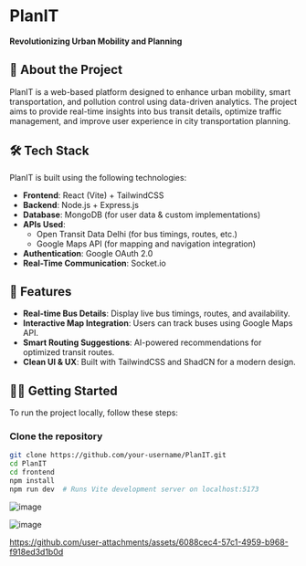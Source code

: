 # PlanIT

**Revolutionizing Urban Mobility and Planning**

## 🚀 About the Project

PlanIT is a web-based platform designed to enhance urban mobility, smart transportation, and pollution control using data-driven analytics. The project aims to provide real-time insights into bus transit details, optimize traffic management, and improve user experience in city transportation planning.

## 🛠 Tech Stack

PlanIT is built using the following technologies:

- **Frontend**: React (Vite) + TailwindCSS 
- **Backend**: Node.js + Express.js
- **Database**: MongoDB (for user data & custom implementations)
- **APIs Used**:
  - Open Transit Data Delhi (for bus timings, routes, etc.)
  - Google Maps API (for mapping and navigation integration)
- **Authentication**: Google OAuth 2.0
- **Real-Time Communication**: Socket.io 

## 🌟 Features

- **Real-time Bus Details**: Display live bus timings, routes, and availability.
- **Interactive Map Integration**: Users can track buses using Google Maps API.
- **Smart Routing Suggestions**: AI-powered recommendations for optimized transit routes.
- **Clean UI & UX**: Built with TailwindCSS and ShadCN for a modern design.

## 🧑‍💻 Getting Started

To run the project locally, follow these steps:

### Clone the repository

```bash
git clone https://github.com/your-username/PlanIT.git
cd PlanIT
cd frontend
npm install
npm run dev  # Runs Vite development server on localhost:5173
```
![image](https://github.com/user-attachments/assets/b3a0e90d-7505-41cd-a5e2-7bf42be5d2b5)

![image](https://github.com/user-attachments/assets/ca7e9a8c-d85f-400f-b479-fa3a709d9685)

https://github.com/user-attachments/assets/6088cec4-57c1-4959-b968-f918ed3d1b0d


